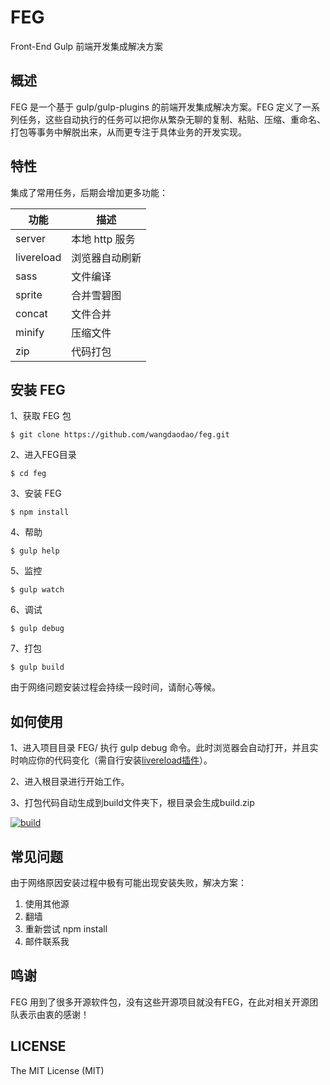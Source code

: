 # FEG

Front-End Gulp
前端开发集成解决方案

## 概述

FEG 是一个基于 gulp/gulp-plugins 的前端开发集成解决方案。FEG 定义了一系列任务，这些自动执行的任务可以把你从繁杂无聊的复制、粘贴、压缩、重命名、打包等事务中解脱出来，从而更专注于具体业务的开发实现。

## 特性

集成了常用任务，后期会增加更多功能：

功能 | 描述
---- | ---- 
server | 本地 http 服务
livereload | 浏览器自动刷新
sass | 文件编译
sprite | 合并雪碧图
concat | 文件合并 
minify | 压缩文件
zip  | 代码打包

## 安装 FEG

1、获取 FEG 包

```
$ git clone https://github.com/wangdaodao/feg.git
```

2、进入FEG目录
```
$ cd feg
```

3、安装 FEG
```
$ npm install
```

4、帮助
```
$ gulp help
```

5、监控
```
$ gulp watch
```

6、调试
```
$ gulp debug
```

7、打包
```
$ gulp build
```

由于网络问题安装过程会持续一段时间，请耐心等候。

## 如何使用

1、进入项目目录 FEG/ 执行 gulp debug 命令。此时浏览器会自动打开，并且实时响应你的代码变化（需自行安装[livereload插件](https://chrome.google.com/webstore/detail/livereload/jnihajbhpnppcggbcgedagnkighmdlei)）。

2、进入根目录进行开始工作。

3、打包代码自动生成到build文件夹下，根目录会生成build.zip

[![build](http://wangdaodao.qiniudn.com/uploads/2015/12/feg.gif)](http://wangdaodao.qiniudn.com/uploads/2015/12/feg.gif)

## 常见问题
由于网络原因安装过程中极有可能出现安装失败，解决方案：

1. 使用其他源
2. 翻墙
3. 重新尝试 npm install
4. 邮件联系我

## 鸣谢
FEG 用到了很多开源软件包，没有这些开源项目就没有FEG，在此对相关开源团队表示由衷的感谢！

## LICENSE

The MIT License (MIT)